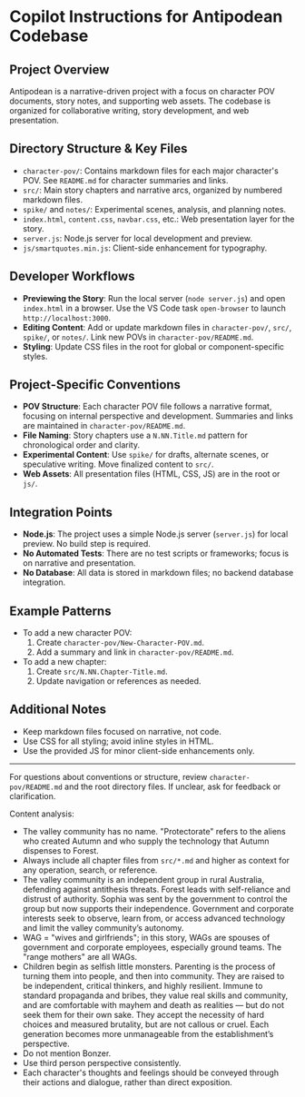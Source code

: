 # Copilot Instructions for Antipodean Codebase

## Project Overview
Antipodean is a narrative-driven project with a focus on character POV documents, story notes, and supporting web assets. The codebase is organized for collaborative writing, story development, and web presentation.

## Directory Structure & Key Files
- `character-pov/`: Contains markdown files for each major character's POV. See `README.md` for character summaries and links.
- `src/`: Main story chapters and narrative arcs, organized by numbered markdown files.
- `spike/` and `notes/`: Experimental scenes, analysis, and planning notes.
- `index.html`, `content.css`, `navbar.css`, etc.: Web presentation layer for the story.
- `server.js`: Node.js server for local development and preview.
- `js/smartquotes.min.js`: Client-side enhancement for typography.

## Developer Workflows
- **Previewing the Story**: Run the local server (`node server.js`) and open `index.html` in a browser. Use the VS Code task `open-browser` to launch `http://localhost:3000`.
- **Editing Content**: Add or update markdown files in `character-pov/`, `src/`, `spike/`, or `notes/`. Link new POVs in `character-pov/README.md`.
- **Styling**: Update CSS files in the root for global or component-specific styles.

## Project-Specific Conventions
- **POV Structure**: Each character POV file follows a narrative format, focusing on internal perspective and development. Summaries and links are maintained in `character-pov/README.md`.
- **File Naming**: Story chapters use a `N.NN.Title.md` pattern for chronological order and clarity.
- **Experimental Content**: Use `spike/` for drafts, alternate scenes, or speculative writing. Move finalized content to `src/`.
- **Web Assets**: All presentation files (HTML, CSS, JS) are in the root or `js/`.

## Integration Points
- **Node.js**: The project uses a simple Node.js server (`server.js`) for local preview. No build step is required.
- **No Automated Tests**: There are no test scripts or frameworks; focus is on narrative and presentation.
- **No Database**: All data is stored in markdown files; no backend database integration.

## Example Patterns
- To add a new character POV:
  1. Create `character-pov/New-Character-POV.md`.
  2. Add a summary and link in `character-pov/README.md`.
- To add a new chapter:
  1. Create `src/N.NN.Chapter-Title.md`.
  2. Update navigation or references as needed.

## Additional Notes
- Keep markdown files focused on narrative, not code.
- Use CSS for all styling; avoid inline styles in HTML.
- Use the provided JS for minor client-side enhancements only.

---
For questions about conventions or structure, review `character-pov/README.md` and the root directory files. If unclear, ask for feedback or clarification.

Content analysis:

- The valley community has no name. "Protectorate" refers to the aliens who created Autumn and who supply the technology that Autumn dispenses to Forest.
- Always include all chapter files from `src/*.md` and higher as context for any operation, search, or reference.
- The valley community is an independent group in rural Australia, defending against antithesis threats. Forest leads with self-reliance and distrust of authority. Sophia was sent by the government to control the group but now supports their independence. Government and corporate interests seek to observe, learn from, or access advanced technology and limit the valley community’s autonomy.
- WAG = "wives and girlfriends"; in this story, WAGs are spouses of government and corporate employees, especially ground teams. The "range mothers" are all WAGs.
- Children begin as selfish little monsters. Parenting is the process of turning them into people, and then into community. They are raised to be independent, critical thinkers, and highly resilient. Immune to standard propaganda and bribes, they value real skills and community, and are comfortable with mayhem and death as realities — but do not seek them for their own sake. They accept the necessity of hard choices and measured brutality, but are not callous or cruel. Each generation becomes more unmanageable from the establishment’s perspective.
- Do not mention Bonzer.
- Use third person perspective consistently.
- Each character's thoughts and feelings should be conveyed through their actions and dialogue, rather than direct exposition.
